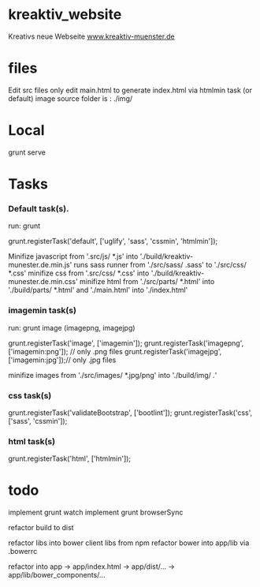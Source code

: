 # kreaktiv_website
Kreativs neue Webseite
www.kreaktiv-muenster.de

# files
Edit src files only
edit main.html to generate index.html via htmlmin task (or default)
image source folder is : ./img/<IMAGENAME>

# Local
grunt serve

# Tasks
### Default task(s).
run: grunt

grunt.registerTask('default', ['uglify', 'sass', 'cssmin', 'htmlmin']);

Minifize javascript from '.src/js/ *.js' into './build/kreaktiv-munester.de.min.js'
runs sass runner from './src/sass/ .sass' to './src/css/ *.css'
minifize css from '.src/css/ *.css' into './build/kreaktiv-munester.de.min.css'
minifize html from './src/parts/ *.html' into './build/parts/ *.html' and './main.html' into './index.html'

### imagemin task(s)
run: grunt image (imagepng, imagejpg)

grunt.registerTask('image', ['imagemin']);
grunt.registerTask('imagepng', ['imagemin:png']); // only .png files
grunt.registerTask('imagejpg', ['imagemin:jpg']);// only .jpg files

minifize images from './src/images/ *.jpg/png' into './build/img/ *.*'

### css task(s)
grunt.registerTask('validateBootstrap', ['bootlint']);
grunt.registerTask('css', ['sass', 'cssmin']);

### html task(s)
grunt.registerTask('html', ['htmlmin']);

# todo
implement grunt watch
implement grunt browserSync

refactor build to dist

refactor libs into bower client libs from npm
refactor bower into app/lib via .bowerrc

refactor into app
-> app/index.html
-> app/dist/...
-> app/lib/bower_components/...
